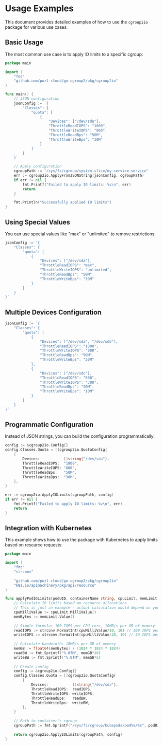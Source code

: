 # Usage Examples

This document provides detailed examples of how to use the `cgroup2io` package for various use cases.

## Basic Usage

The most common use case is to apply IO limits to a specific cgroup:

```go
package main

import (
	"fmt"
	"github.com/puzl-cloud/go-cgroup2/pkg/cgroup2io"
)

func main() {
	// JSON configuration
	jsonConfig := `{
		"Classes": {
			"quota": [
				{
					"Devices": ["/dev/sda"],
					"ThrottleReadIOPS": "1000",
					"ThrottleWriteIOPS": "800",
					"ThrottleReadBps": "50M",
					"ThrottleWriteBps": "30M"
				}
			]
		}
	}`

	// Apply configuration
	cgroupPath := "/sys/fs/cgroup/system.slice/my-service.service"
	err := cgroup2io.ApplyFromJSONString(jsonConfig, cgroupPath)
	if err != nil {
		fmt.Printf("Failed to apply IO limits: %v\n", err)
		return
	}

	fmt.Println("Successfully applied IO limits")
}
```

## Using Special Values

You can use special values like "max" or "unlimited" to remove restrictions:

```go
jsonConfig := `{
	"Classes": {
		"quota": [
			{
				"Devices": ["/dev/sda"],
				"ThrottleReadIOPS": "max",
				"ThrottleWriteIOPS": "unlimited",
				"ThrottleReadBps": "50M",
				"ThrottleWriteBps": "30M"
			}
		]
	}
}`
```

## Multiple Devices Configuration

```go
jsonConfig := `{
	"Classes": {
		"quota": [
			{
				"Devices": ["/dev/sda", "/dev/sdb"],
				"ThrottleReadIOPS": "1000",
				"ThrottleWriteIOPS": "800",
				"ThrottleReadBps": "50M",
				"ThrottleWriteBps": "30M"
			},
			{
				"Devices": ["/dev/sdc"],
				"ThrottleReadIOPS": "500",
				"ThrottleWriteIOPS": "300",
				"ThrottleReadBps": "20M",
				"ThrottleWriteBps": "10M"
			}
		]
	}
}`
```

## Programmatic Configuration

Instead of JSON strings, you can build the configuration programmatically:

```go
config := &cgroup2io.Config{}
config.Classes.Quota = []cgroup2io.QuotaConfig{
	{
		Devices:           []string{"/dev/sda"},
		ThrottleReadIOPS:  "1000",
		ThrottleWriteIOPS: "800",
		ThrottleReadBps:   "50M",
		ThrottleWriteBps:  "30M",
	},
}

err := cgroup2io.ApplyIOLimits(cgroupPath, config)
if err != nil {
	fmt.Printf("Failed to apply IO limits: %v\n", err)
	return
}
```

## Integration with Kubernetes

This example shows how to use the package with Kubernetes to apply limits based on resource requests:

```go
package main

import (
	"fmt"
	"strconv"
	
	"github.com/puzl-cloud/go-cgroup2/pkg/cgroup2io"
	"k8s.io/apimachinery/pkg/api/resource"
)

func applyPodIOLimits(podUID, containerName string, cpuLimit, memLimit resource.Quantity) error {
	// Calculate IO limits based on resource allocations
	// This is just an example - actual calculation would depend on your specific requirements
	cpuMilliValue := cpuLimit.MilliValue()
	memBytes := memLimit.Value()
	
	// Simple formula: 100 IOPS per CPU core, 10MB/s per GB of memory
	readIOPS := strconv.FormatInt(cpuMilliValue/10, 10) // 100 IOPS per CPU core
	writeIOPS := strconv.FormatInt(cpuMilliValue/20, 10) // 50 IOPS per CPU core
	
	// Calculate bandwidth: 10MB/s per GB of memory
	memGB := float64(memBytes) / (1024 * 1024 * 1024)
	readBW := fmt.Sprintf("%.0fM", memGB*10)
	writeBW := fmt.Sprintf("%.0fM", memGB*5)
	
	// Create config
	config := &cgroup2io.Config{}
	config.Classes.Quota = []cgroup2io.QuotaConfig{
		{
			Devices:           []string{"/dev/sda"},
			ThrottleReadIOPS:  readIOPS,
			ThrottleWriteIOPS: writeIOPS,
			ThrottleReadBps:   readBW,
			ThrottleWriteBps:  writeBW,
		},
	}
	
	// Path to container's cgroup
	cgroupPath := fmt.Sprintf("/sys/fs/cgroup/kubepods/pod%s/%s", podUID, containerName)
	
	return cgroup2io.ApplyIOLimits(cgroupPath, config)
}
```